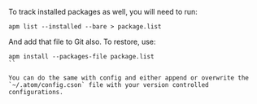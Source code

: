 To track installed packages as well, you will need to run:
```
apm list --installed --bare > package.list
```
And add that file to Git also. To restore, use:

```
apm install --packages-file package.list
``

You can do the same with config and either append or overwrite the `~/.atom/config.cson` file with your version controlled configurations.
